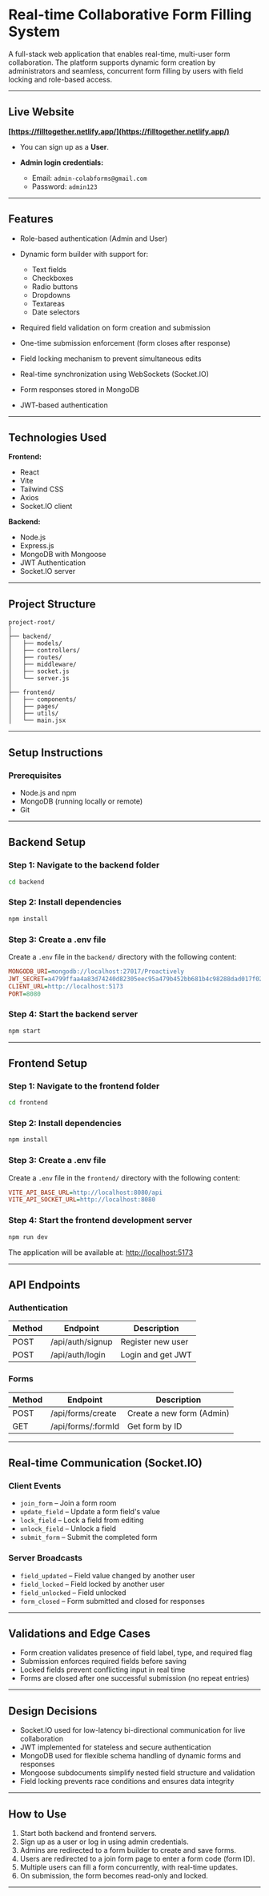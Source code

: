 # Real-time Collaborative Form Filling System

A full-stack web application that enables real-time, multi-user form collaboration. The platform supports dynamic form creation by administrators and seamless, concurrent form filling by users with field locking and role-based access.

---

## Live Website

**[https://filltogether.netlify.app/](https://filltogether.netlify.app/)**

* You can sign up as a **User**.
* **Admin login credentials:**

  * Email: `admin-colabforms@gmail.com`
  * Password: `admin123`

---

## Features

* Role-based authentication (Admin and User)
* Dynamic form builder with support for:

  * Text fields
  * Checkboxes
  * Radio buttons
  * Dropdowns
  * Textareas
  * Date selectors
* Required field validation on form creation and submission
* One-time submission enforcement (form closes after response)
* Field locking mechanism to prevent simultaneous edits
* Real-time synchronization using WebSockets (Socket.IO)
* Form responses stored in MongoDB
* JWT-based authentication

---

## Technologies Used

**Frontend:**

* React
* Vite
* Tailwind CSS
* Axios
* Socket.IO client

**Backend:**

* Node.js
* Express.js
* MongoDB with Mongoose
* JWT Authentication
* Socket.IO server

---

## Project Structure

```
project-root/
│
├── backend/
│   ├── models/
│   ├── controllers/
│   ├── routes/
│   ├── middleware/
│   ├── socket.js
│   └── server.js
│
├── frontend/
│   ├── components/
│   ├── pages/
│   ├── utils/
│   └── main.jsx
```

---

## Setup Instructions

### Prerequisites

* Node.js and npm
* MongoDB (running locally or remote)
* Git

---

## Backend Setup

### Step 1: Navigate to the backend folder

```bash
cd backend
```

### Step 2: Install dependencies

```bash
npm install
```

### Step 3: Create a .env file

Create a `.env` file in the `backend/` directory with the following content:

```ini
MONGODB_URI=mongodb://localhost:27017/Proactively
JWT_SECRET=a4799ffaa4a83d74240d82305eec95a479b452bb681b4c98288dad017f02e8b93ceaf46f8b1fc26227eb992e27faa029df3e3a63bfb36a60378fe15c69ebd712
CLIENT_URL=http://localhost:5173
PORT=8080
```

### Step 4: Start the backend server

```bash
npm start
```

---

## Frontend Setup

### Step 1: Navigate to the frontend folder

```bash
cd frontend
```

### Step 2: Install dependencies

```bash
npm install
```

### Step 3: Create a .env file

Create a `.env` file in the `frontend/` directory with the following content:

```ini
VITE_API_BASE_URL=http://localhost:8080/api
VITE_API_SOCKET_URL=http://localhost:8080
```

### Step 4: Start the frontend development server

```bash
npm run dev
```

The application will be available at: [http://localhost:5173](http://localhost:5173)

---

## API Endpoints

### Authentication

| Method | Endpoint         | Description       |
| ------ | ---------------- | ----------------- |
| POST   | /api/auth/signup | Register new user |
| POST   | /api/auth/login  | Login and get JWT |

### Forms

| Method | Endpoint                   | Description                 |
| ------ | -------------------------- | --------------------------- |
| POST   | /api/forms/create          | Create a new form (Admin)   |
| GET    | /api/forms/\:formId        | Get form by ID              |

---

## Real-time Communication (Socket.IO)

### Client Events

* `join_form` – Join a form room
* `update_field` – Update a form field's value
* `lock_field` – Lock a field from editing
* `unlock_field` – Unlock a field
* `submit_form` – Submit the completed form

### Server Broadcasts

* `field_updated` – Field value changed by another user
* `field_locked` – Field locked by another user
* `field_unlocked` – Field unlocked
* `form_closed` – Form submitted and closed for responses

---

## Validations and Edge Cases

* Form creation validates presence of field label, type, and required flag
* Submission enforces required fields before saving
* Locked fields prevent conflicting input in real time
* Forms are closed after one successful submission (no repeat entries)

---

## Design Decisions

* Socket.IO used for low-latency bi-directional communication for live collaboration
* JWT implemented for stateless and secure authentication
* MongoDB used for flexible schema handling of dynamic forms and responses
* Mongoose subdocuments simplify nested field structure and validation
* Field locking prevents race conditions and ensures data integrity

---

## How to Use

1. Start both backend and frontend servers.
2. Sign up as a user or log in using admin credentials.
3. Admins are redirected to a form builder to create and save forms.
4. Users are redirected to a join form page to enter a form code (form ID).
5. Multiple users can fill a form concurrently, with real-time updates.
6. On submission, the form becomes read-only and locked.

---

